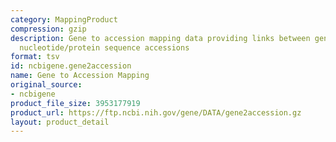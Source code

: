 ```yaml
---
category: MappingProduct
compression: gzip
description: Gene to accession mapping data providing links between gene records and
  nucleotide/protein sequence accessions
format: tsv
id: ncbigene.gene2accession
name: Gene to Accession Mapping
original_source:
- ncbigene
product_file_size: 3953177919
product_url: https://ftp.ncbi.nih.gov/gene/DATA/gene2accession.gz
layout: product_detail
---
```


